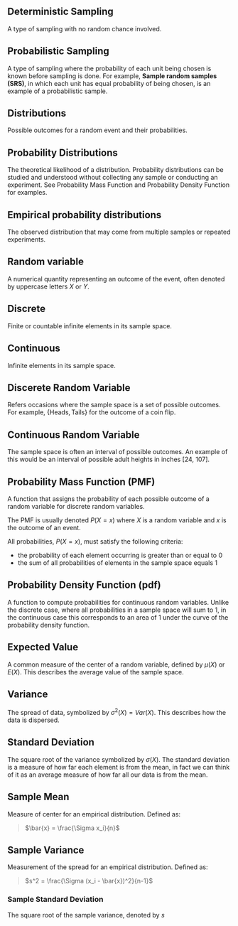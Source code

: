 ## Deterministic Sampling
A type of sampling with no random chance involved.


## Probabilistic Sampling
A type of sampling where the probability of each unit being chosen is known before sampling is done. For example, **Sample random samples (SRS)**, in which each unit has equal probability of being chosen, is an example of a probabilistic sample.

## Distributions
Possible outcomes for a random event and their probabilities.

## Probability Distributions
The theoretical likelihood of a distribution. Probability distributions can be studied and understood without collecting any sample or conducting an experiment. See Probability Mass Function and Probability Density Function for examples.

## Empirical probability distributions
The observed distribution that may come from multiple samples or repeated experiments.

## Random variable
A numerical quantity representing an outcome of the event, often denoted by uppercase letters $X$ or $Y$.

## Discrete
Finite or countable infinite elements in its sample space.

## Continuous
Infinite elements in its sample space.

## Discerete Random Variable
Refers occasions where the sample space is a set of possible outcomes. For example, $\{\text{Heads}, \text{Tails} \}$ for the outcome of a coin flip.

## Continuous Random Variable
The sample space is often an interval of possible outcomes. An example of this would be an interval of possible adult heights in inches [24, 107].

## Probability Mass Function (PMF)
A function that assigns the probability of each possible outcome of a random variable for discrete random variables. 

The PMF is usually denoted $P(X=x)$ where $X$ is a random variable and $x$ is the outcome of an event. 

All probabilities, $P(X=x)$, must satisfy the following criteria:
- the probability of each element occurring is greater than or equal to 0
- the sum of all probabilities of elements in the sample space equals 1

## Probability Density Function (pdf) 
A function to compute probabilities for continuous random variables. Unlike the discrete case, where all probabilities in a sample space will sum to 1, in the continuous case this corresponds to an area of 1 under the curve of the probability density function. 

## Expected Value
A common measure of the center of a random variable, defined by $\mu(X)$ or $E(X)$. This describes the average value of the sample space. 

## Variance
The spread of data, symbolized by $\sigma^2(X)=Var(X)$. This describes how the data is dispersed.

## Standard Deviation
The square root of the variance symbolized by $\sigma(X)$. The standard deviation is a measure of how far each element is from the mean, in fact we can think of it as an average measure of how far all our data is from the mean. 

## Sample Mean
Measure of center for an empirical distribution.  Defined as: 
>$\bar{x} = \frac{\Sigma x_i}{n}$ 

## Sample Variance
Measurement of the spread for an empirical distribution. Defined as: 
>$s^2 = \frac{\Sigma (x_i - \bar{x})^2}{n-1}$

### Sample Standard Deviation
The square root of the sample variance, denoted by $s$